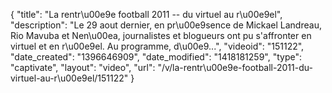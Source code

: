 {
    "title": "La rentr\u00e9e football 2011 -- du virtuel au r\u00e9el",
    "description": "Le 29 aout dernier, en pr\u00e9sence de Mickael Landreau, Rio Mavuba et Nen\u00ea, journalistes et blogueurs ont pu s'affronter en virtuel et en r\u00e9el. Au programme, d\u00e9...",
    "videoid": "151122",
    "date_created": "1396646909",
    "date_modified": "1418181259",
    "type": "captivate",
    "layout": "video",
    "url": "\/v\/la-rentr\u00e9e-football-2011-du-virtuel-au-r\u00e9el\/151122"
}
